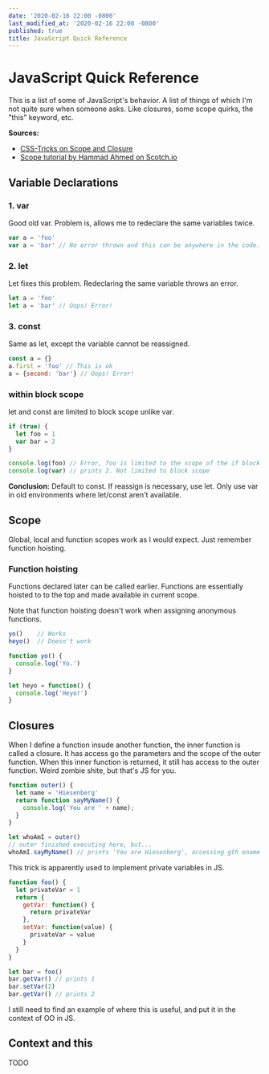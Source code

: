 ```yaml
---
date: '2020-02-16 22:00 -0800'
last_modified_at: '2020-02-16 22:00 -0800'
published: true
title: JavaScript Quick Reference
---
```

# JavaScript Quick Reference

This is a list of some of JavaScript's behavior. A list of things of which I'm not quite sure when someone asks. Like closures, some scope quirks, the "this" keyword, etc.

__Sources:__
- [CSS-Tricks on Scope and Closure](https://css-tricks.com/javascript-scope-closures)
- [Scope tutorial by Hammad Ahmed on Scotch.io](https://scotch.io/tutorials/understanding-scope-in-javascript)

## Variable Declarations

### 1. var

Good old var. Problem is, allows me to redeclare the same variables twice.

```javascript
var a = 'foo'
var a = 'bar' // No error thrown and this can be anywhere in the code.
```

### 2. let

Let fixes this problem. Redeclaring the same variable throws an error.

```javascript
let a = 'foo'
let a = 'bar' // Oops! Error!
```

### 3. const

Same as let, except the variable cannot be reassigned.

```javascript
const a = {}
a.first = 'foo' // This is ok
a = {second: 'bar'} // Oops! Error!
```

### within block scope

let and const are limited to block scope unlike var.

```javascript
if (true) {
  let foo = 1
  var bar = 2
}

console.log(foo) // Error, foo is limited to the scope of the if block
console.log(var) // prints 2. Not limited to block scope
```

__Conclusion:__ Default to const. If reassign is necessary, use let. Only use var in old environments where let/const aren't available.

## Scope

Global, local and function scopes work as I would expect. Just remember function hoisting.

### Function hoisting

Functions declared later can be called earlier. Functions are essentially hoisted to to the top and made available in current scope.

Note that function hoisting doesn't work when assigning anonymous functions.

```javascript
yo()    // Works
heyo()  // Doesn't work

function yo() {
  console.log('Yo.')
}

let heyo = function() {
  console.log('Heyo!')
}
```

## Closures

When I define a function insude another function, the inner function is called a closure. It has access go the parameters and the scope of the outer function. When this inner function is returned, it still has access to the outer function. Weird zombie shite, but that's JS for you.

```javascript
function outer() {
  let name = 'Hiesenberg'
  return function sayMyName() {
    console.log('You are ' + name);
  }
}

let whoAmI = outer()
// outer finished executing here, but...
whoAmI.sayMyName() // prints 'You are Hiesenberg', accessing gth ename variable of outer()
```

This trick is apparently used to implement private variables in JS.

```javascript
function foo() {
  let privateVar = 1
  return {
    getVar: function() {
      return privateVar
    },
    setVar: function(value) {
      privateVar = value
    }
  }
}

let bar = foo()
bar.getVar() // prints 1
bar.setVar(2)
bar.getVar() // prints 2
```

I still need to find an example of where this is useful, and put it in the context of OO in JS.


## Context and this

TODO
